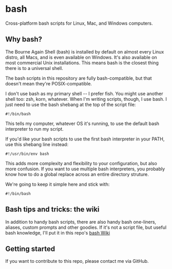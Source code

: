 # bash

Cross-platform bash scripts for Linux, Mac, and Windows computers.

## Why bash?

The Bourne Again Shell (bash) is installed by default on almost every Linux distro, all Macs, and is even available on Windows. It's also available on most commercial Unix installations. This means bash is the closest thing there is to a universal shell. 

The bash scripts in this repository are fully bash-compatible, but that doesn't mean they're POSIX-compatible. 

I don't use bash as my primary shell -- I prefer fish. You might use another shell too: zsh, korn, whatever. When I'm writing scripts, though, I use bash. I just need to use the bash shebang at the top of the script file:

```
#!/bin/bash
```

This tells my computer, whatever OS it's running, to use the default bash interpreter to run my script.

If you'd like your bash scripts to use the first bash interpreter in your PATH, use this shebang line instead:

```
#!/usr/bin/env bash
```

This adds more complexity and flexibility to your configuration, but also more confusion. If you want to use multiple bash interpreters, you probably know how to do a global replace across an entire directory struture.

We're going to keep it simple here and stick with:

```
#!/bin/bash
```

## Bash tips and tricks: the wiki

In addition to handy bash scripts, there are also handy bash one-liners, aliases, custom prompts and other goodies. If it's not a script file, but useful bash knowledge, I'll put it in this repo's [bash Wiki](https://github.com/stratofax/bash/wiki) 

## Getting started

If you want to contribute to this repo, please contact me via GitHub. 
